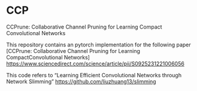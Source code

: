 # CCP
CCPrune: Collaborative Channel Pruning for Learning Compact Convolutional Networks

This repository contains an pytorch implementation for the following paper  
[CCPrune: Collaborative Channel Pruning for Learning CompactConvolutional Networks]
https://www.sciencedirect.com/science/article/pii/S0925231221006056


This code refers to “Learning Efficient Convolutional Networks through Network Slimming”
https://github.com/liuzhuang13/slimming
